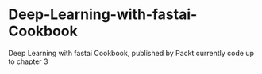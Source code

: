 # Deep-Learning-with-fastai-Cookbook
Deep Learning with fastai Cookbook, published by Packt
currently code up to chapter 3
